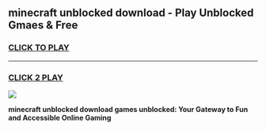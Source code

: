 
## minecraft unblocked download - Play Unblocked Gmaes & Free
<h3>
<a href="https://news.freeplayer.one?title=minecraft_unblocked_download&ref=16F">CLICK TO PLAY</a></h3>
<hr>

<h3>
<a href="https://news.freeplayer.one?title=minecraft_unblocked_download&ref=16F">CLICK 2 PLAY</a>
  
</h3>

<a href="https://news.freeplayer.one?title=minecraft_unblocked_download&ref=16F/"><img src="https://clearcache.store/games.png"></a>


**minecraft unblocked download games unblocked: Your Gateway to Fun and Accessible Online Gaming**
